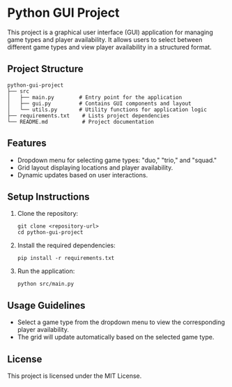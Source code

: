 # Python GUI Project

This project is a graphical user interface (GUI) application for managing game types and player availability. It allows users to select between different game types and view player availability in a structured format.

## Project Structure

```
python-gui-project
├── src
│   ├── main.py        # Entry point for the application
│   ├── gui.py         # Contains GUI components and layout
│   └── utils.py       # Utility functions for application logic
├── requirements.txt    # Lists project dependencies
└── README.md           # Project documentation
```

## Features

- Dropdown menu for selecting game types: "duo," "trio," and "squad."
- Grid layout displaying locations and player availability.
- Dynamic updates based on user interactions.

## Setup Instructions

1. Clone the repository:
   ```
   git clone <repository-url>
   cd python-gui-project
   ```

2. Install the required dependencies:
   ```
   pip install -r requirements.txt
   ```

3. Run the application:
   ```
   python src/main.py
   ```

## Usage Guidelines

- Select a game type from the dropdown menu to view the corresponding player availability.
- The grid will update automatically based on the selected game type.

## License

This project is licensed under the MIT License.
